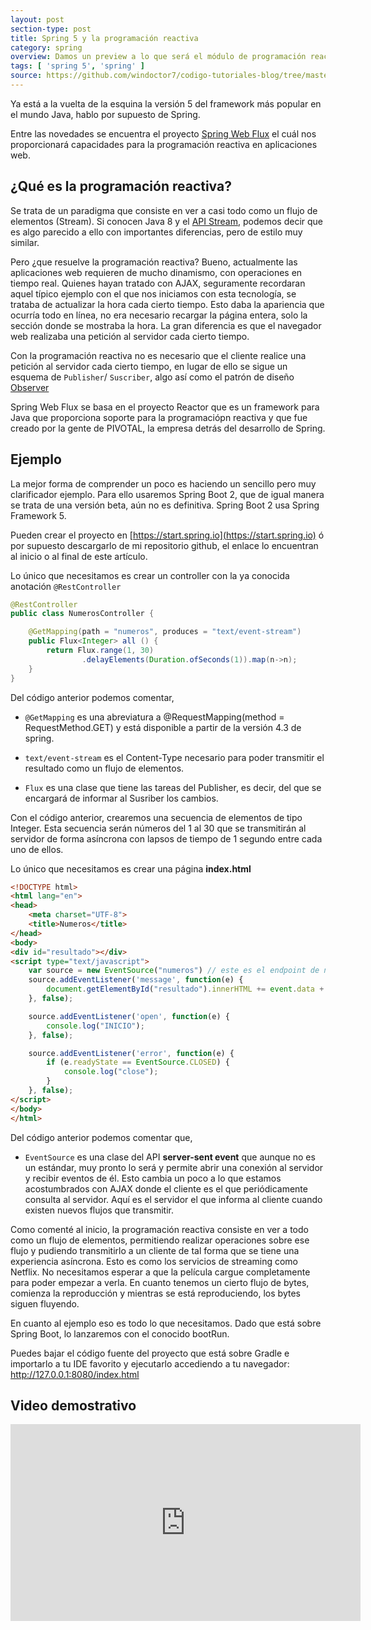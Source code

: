 ```yaml
---
layout: post
section-type: post
title: Spring 5 y la programación reactiva
category: spring
overview: Damos un preview a lo que será el módulo de programación reactiva del nuevo Spring 5 desarrollando un sencillo y divertido ejemplo.
tags: [ 'spring 5', 'spring' ]
source: https://github.com/windoctor7/codigo-tutoriales-blog/tree/master/spring-web-flux
---
```


Ya está a la vuelta de la esquina la versión 5 del framework más popular en el mundo Java, hablo por supuesto de Spring.

Entre las novedades se encuentra el proyecto [Spring Web Flux](http://docs.spring.io/spring-framework/docs/5.0.0.M1/spring-framework-reference/html/web-reactive.html) el cuál nos proporcionará capacidades para la programación reactiva en aplicaciones web.

## ¿Qué es la programación reactiva?
Se trata de un paradigma que consiste en ver a casi todo como un flujo de elementos (Stream). Si conocen Java 8 y el [API Stream](https://windoctor7.github.io/API-Stream-Java8.html), podemos decir que es algo parecido a ello con importantes diferencias, pero de estilo muy similar.

Pero ¿que resuelve la programación reactiva? Bueno, actualmente las aplicaciones web requieren de mucho dinamismo, con operaciones en tiempo real. Quienes hayan tratado con AJAX, seguramente recordaran aquel típico ejemplo con el que nos iniciamos con esta tecnología, se trataba de actualizar la hora cada cierto tiempo. Esto daba la apariencia que ocurría todo en línea, no era necesario recargar la página entera, solo la sección donde se mostraba la hora. La gran diferencia es que el navegador web realizaba una petición al servidor cada cierto tiempo. 

Con la programación reactiva no es necesario que el cliente realice una petición al servidor cada cierto tiempo, en lugar de ello se sigue un esquema de ``Publisher``/ ``Suscriber``, algo así como el patrón de diseño [Observer](https://es.wikipedia.org/wiki/Observer_(patrón_de_diseño))

Spring Web Flux se basa en el proyecto Reactor que es un framework para Java que proporciona soporte para la programaciópn reactiva y que fue creado por la gente de PIVOTAL, la empresa detrás del desarrollo de Spring.

## Ejemplo
La  mejor forma de comprender un poco es haciendo un sencillo pero muy clarificador ejemplo. Para ello usaremos Spring Boot 2, que de igual manera se trata de una versión beta, aún no es definitiva. Spring Boot 2 usa Spring Framework 5.

Pueden crear el proyecto en [https://start.spring.io](https://start.spring.io) ó por supuesto descargarlo de mi repositorio github, el enlace lo encuentran al inicio o al final de este artículo.

Lo único que necesitamos es crear un controller con la ya conocida anotación ``@RestController``

```java
@RestController
public class NumerosController {

    @GetMapping(path = "numeros", produces = "text/event-stream")
    public Flux<Integer> all () {
        return Flux.range(1, 30)
                .delayElements(Duration.ofSeconds(1)).map(n->n);
    }
}
```

Del código anterior podemos comentar,

- ``@GetMapping`` es una abreviatura a @RequestMapping(method = RequestMethod.GET) y está disponible a partir de la versión 4.3 de spring.

- ``text/event-stream`` es el Content-Type necesario para poder transmitir el resultado como un flujo de elementos.

- ``Flux`` es una clase que tiene las tareas del Publisher, es decir, del que se encargará de informar al Susriber los cambios.

Con el código anterior, crearemos una secuencia de elementos de tipo Integer. Esta secuencia serán números del 1 al 30 que se transmitirán al servidor de forma asíncrona con lapsos de tiempo de 1 segundo entre cada uno de ellos.

Lo único que necesitamos es crear una página **index.html**

```html
<!DOCTYPE html>
<html lang="en">
<head>
    <meta charset="UTF-8">
    <title>Numeros</title>
</head>
<body>
<div id="resultado"></div>
<script type="text/javascript">
    var source = new EventSource("numeros") // este es el endpoint de nuestro controller
    source.addEventListener('message', function(e) {
        document.getElementById("resultado").innerHTML += event.data + "<br>"
    }, false);

    source.addEventListener('open', function(e) {
        console.log("INICIO");
    }, false);

    source.addEventListener('error', function(e) {
        if (e.readyState == EventSource.CLOSED) {
            console.log("close");
        }
    }, false);
</script>
</body>
</html>
```

Del código anterior podemos comentar que,

- ``EventSource`` es una clase del API **server-sent event** que aunque no es un estándar, muy pronto lo será y permite abrir una conexión al servidor y recibir eventos de él. Esto cambia un poco a lo que estamos acostumbrados con AJAX donde el cliente es el que periódicamente consulta al servidor. Aquí es el servidor el que informa al cliente cuando existen nuevos flujos que transmitir.

Como comenté al inicio, la programación reactiva consiste en ver a todo como un flujo de elementos, permitiendo realizar operaciones sobre ese flujo y pudiendo transmitirlo a un cliente de tal forma que se tiene una experiencia asíncrona. Esto es como los servicios de streaming como Netflix. No necesitamos esperar a que la película cargue completamente para poder empezar a verla. En cuanto tenemos un cierto flujo de bytes, comienza la reproducción y mientras se está reproduciendo, los bytes siguen fluyendo.

En cuanto al ejemplo eso es todo lo que necesitamos. Dado que está sobre Spring Boot, lo lanzaremos con el conocido bootRun.

Puedes bajar el código fuente del proyecto que está sobre Gradle e importarlo a tu IDE favorito y ejecutarlo accediendo a tu navegador: http://127.0.0.1:8080/index.html

## Video demostrativo

<iframe width="560" height="315" src="https://www.youtube.com/embed/zm6IB6KoPIw?rel=0?ecver=1" frameborder="0" allowfullscreen></iframe>